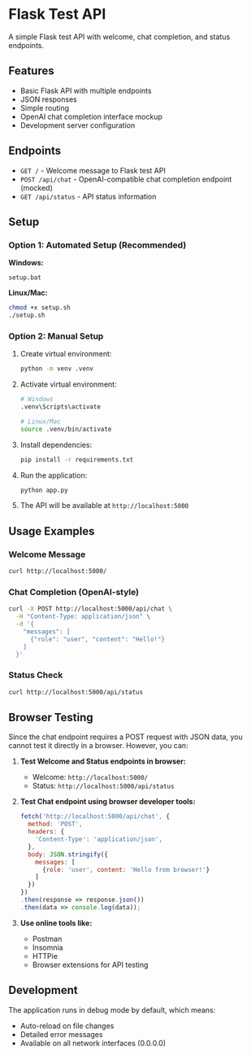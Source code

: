 # Flask Test API

A simple Flask test API with welcome, chat completion, and status endpoints.

## Features

- Basic Flask API with multiple endpoints
- JSON responses
- Simple routing
- OpenAI chat completion interface mockup
- Development server configuration

## Endpoints

- `GET /` - Welcome message to Flask test API
- `POST /api/chat` - OpenAI-compatible chat completion endpoint (mocked)
- `GET /api/status` - API status information

## Setup

### Option 1: Automated Setup (Recommended)

**Windows:**
```batch
setup.bat
```

**Linux/Mac:**
```bash
chmod +x setup.sh
./setup.sh
```

### Option 2: Manual Setup

1. Create virtual environment:
   ```bash
   python -m venv .venv
   ```

2. Activate virtual environment:
   ```bash
   # Windows
   .venv\Scripts\activate
   
   # Linux/Mac
   source .venv/bin/activate
   ```

3. Install dependencies:
   ```bash
   pip install -r requirements.txt
   ```

4. Run the application:
   ```bash
   python app.py
   ```

3. The API will be available at `http://localhost:5000`

## Usage Examples

### Welcome Message
```bash
curl http://localhost:5000/
```

### Chat Completion (OpenAI-style)
```bash
curl -X POST http://localhost:5000/api/chat \
  -H "Content-Type: application/json" \
  -d '{
    "messages": [
      {"role": "user", "content": "Hello!"}
    ]
  }'
```

### Status Check
```bash
curl http://localhost:5000/api/status
```

## Browser Testing

Since the chat endpoint requires a POST request with JSON data, you cannot test it directly in a browser. However, you can:

1. **Test Welcome and Status endpoints in browser:**
   - Welcome: `http://localhost:5000/`
   - Status: `http://localhost:5000/api/status`

2. **Test Chat endpoint using browser developer tools:**
   ```javascript
   fetch('http://localhost:5000/api/chat', {
     method: 'POST',
     headers: {
       'Content-Type': 'application/json',
     },
     body: JSON.stringify({
       messages: [
         {role: 'user', content: 'Hello from browser!'}
       ]
     })
   })
   .then(response => response.json())
   .then(data => console.log(data));
   ```

3. **Use online tools like:**
   - Postman
   - Insomnia
   - HTTPie
   - Browser extensions for API testing

## Development

The application runs in debug mode by default, which means:
- Auto-reload on file changes
- Detailed error messages
- Available on all network interfaces (0.0.0.0)
